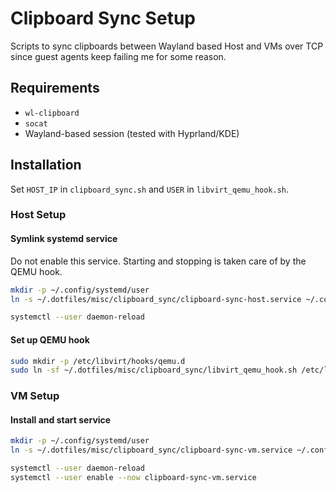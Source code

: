 # Clipboard Sync Setup

Scripts to sync clipboards between Wayland based Host and VMs over TCP since guest agents keep failing me for some reason.

## Requirements

- `wl-clipboard`
- `socat`
- Wayland-based session (tested with Hyprland/KDE)

## Installation

Set `HOST_IP` in `clipboard_sync.sh` and `USER` in `libvirt_qemu_hook.sh`.

### Host Setup

#### Symlink systemd service
Do not enable this service. Starting and stopping is taken care of by the QEMU hook.

```bash
mkdir -p ~/.config/systemd/user
ln -s ~/.dotfiles/misc/clipboard_sync/clipboard-sync-host.service ~/.config/systemd/user/

systemctl --user daemon-reload
```

#### Set up QEMU hook

```bash
sudo mkdir -p /etc/libvirt/hooks/qemu.d
sudo ln -sf ~/.dotfiles/misc/clipboard_sync/libvirt_qemu_hook.sh /etc/libvirt/hooks/qemu.d/clipboard-sync-hook.sh
```

### VM Setup

#### Install and start service

```bash
mkdir -p ~/.config/systemd/user
ln -s ~/.dotfiles/misc/clipboard_sync/clipboard-sync-vm.service ~/.config/systemd/user/

systemctl --user daemon-reload
systemctl --user enable --now clipboard-sync-vm.service
```
